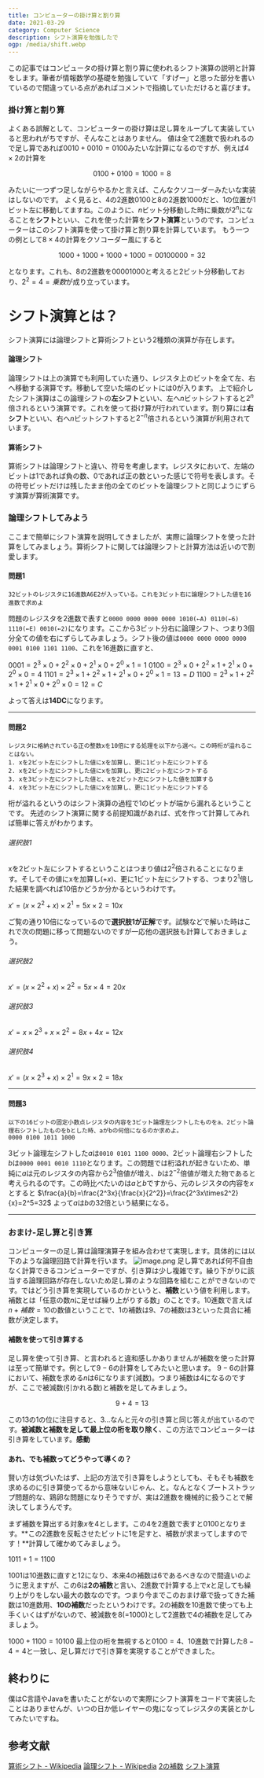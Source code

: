 ```yaml
---
title: コンピューターの掛け算と割り算
date: 2021-03-29
category: Computer Science
description: シフト演算を勉強したで
ogp: /media/shift.webp
---
```


この記事ではコンピュータの掛け算と割り算に使われるシフト演算の説明と計算をします。筆者が情報数学の基礎を勉強していて「すげー」と思った部分を書いているので間違っている点があればコメントで指摘していただけると喜びます。

### 掛け算と割り算
よくある誤解として、コンピューターの掛け算は足し算をループして実装していると思われがちですが、そんなことはありません。
値は全て2進数で扱われるので足し算であれば$0010+0010=0100$みたいな計算になるのですが、例えば$4\times2$の計算を

```math
0100+0100=1000=8
```
みたいに一つずつ足しながらやるかと言えば、こんなクソコーダーみたいな実装はしないのです。
よく見ると、4の2進数$0100$と8の2進数$1000$だと、1の位置が1ビット左に移動してますね。このように、$n$ビット分移動した時に乗数が$2^n$になることを**シフト**といい、これを使った計算を**シフト演算**というのです。コンピューターはこのシフト演算を使って掛け算と割り算を計算しています。
もう一つの例として$8\times4$の計算をクソコーダー風にすると

```math
1000+1000+1000+1000=00100000=32
```
となります。これも、8の2進数を$00001000$と考えると2ビット分移動しており、$2^2=4=乗数$が成り立っています。

# シフト演算とは？

シフト演算には論理シフトと算術シフトという2種類の演算が存在します。
#### 論理シフト
論理シフトは上の演算でも利用していた通り、レジスタ上のビットを全て左、右へ移動する演算です。移動して空いた端のビットには0が入ります。
上で紹介したシフト演算はこの論理シフトの**左シフト**といい、左へ$n$ビットシフトすると$2^n$倍されるという演算です。これを使って掛け算が行われています。割り算には**右シフト**といい、右へ$n$ビットシフトすると$2^{-n}$倍されるという演算が利用されています。
#### 算術シフト
算術シフトは論理シフトと違い、符号を考慮します。レジスタにおいて、左端のビットは1であれば負の数、0であれば正の数といった感じで符号を表します。その符号ビットだけは残したまま他の全てのビットを論理シフトと同じようにずらす演算が算術演算です。
### 論理シフトしてみよう
ここまで簡単にシフト演算を説明してきましたが、実際に論理シフトを使った計算をしてみましょう。算術シフトに関しては論理シフトと計算方法は近いので割愛します。
#### 問題1

```
32ビットのレジスタに16進数A6E2が入っている。これを3ビット右に論理シフトした値を16進数で求めよ
```
問題のレジスタを2進数で表すと```0000 0000 0000 0000 1010(←A) 0110(←6) 1110(←E) 0010(←2)```になります。ここから3ビット分右に論理シフト、つまり3個分全ての値を右にずらしてみましょう。シフト後の値は```0000 0000 0000 0000 0001 0100 1101 1100```、これを16進数に直すと、


$0001=2^3\times0+2^2\times0+2^1\times0+2^0\times1=1$
$0100=2^3\times0+2^2\times1+2^1\times0+2^0\times0=4$
$1101=2^3\times1+2^2\times1+2^1\times0+2^0\times1=13=D$
$1100=2^3\times1+2^2\times1+2^1\times0+2^0\times0=12=C$

よって答えは**14DC**になります。

---
#### 問題2

```
レジスタに格納されている正の整数xを10倍にする処理を以下から選べ。この時桁が溢れることはない。
1. xを2ビット左にシフトした値にxを加算し、更に1ビット左にシフトする
2. xを2ビット左にシフトした値にxを加算し、更に2ビット左にシフトする
3. xを3ビット左にシフトした値と、xを2ビット左にシフトした値を加算する
4. xを3ビット左にシフトした値にxを加算し、更に1ビット左にシフトする
```
桁が溢れるというのはシフト演算の過程で1のビットが端から漏れるということです。
先述のシフト演算に関する前提知識があれば、式を作って計算してみれば簡単に答えがわかります。

###### 選択肢1
xを2ビット左にシフトするということはつまり値は$2^2$倍されることになります。そしてその値にxを加算し($+x$)、更に1ビット左にシフトする、つまり$2^1$倍した結果を調べれば10倍かどうか分かるというわけです。

$x'=(x\times2^2+x)\times2^1=5x\times2=10x$

ご覧の通り10倍になっているので**選択肢1が正解**です。試験などで解いた時はこれで次の問題に移って問題ないのですが一応他の選択肢も計算しておきましょう。

###### 選択肢2
$x'=(x\times2^2+x)\times2^2=5x\times4=20x$
###### 選択肢3
$x'=x\times2^3+x\times2^2=8x+4x=12x$
###### 選択肢4
$x'=(x\times2^3+x)\times2^1=9x\times2=18x$

---
#### 問題3

```
以下の16ビットの固定小数点レジスタの内容を3ビット論理左シフトしたものをa、2ビット論理右シフトしたものをbとした時、aがbの何倍になるのか求めよ。
0000 0100 1011 1000
```
3ビット論理左シフトした$a$は```0010 0101 1100 0000```、2ビット論理右シフトした$b$は```0000 0001 0010 1110```となります。この問題では桁溢れが起きないため、単純に$a$は元のレジスタの内容から$2^3$倍値が増え、$b$は$2^{-2}$倍値が増えた物であると考えられるのです。この時比べたいのは$a$と$b$ですから、元のレジスタの内容を$x$とすると
$\frac{a}{b}=\frac{2^3x}{\frac{x}{2^2}}=\frac{2^3x\times2^2}{x}=2^5=32$
よって$a$は$b$の32倍という結果になる。

---
### おまけ-足し算と引き算
コンピューターの足し算は論理演算子を組み合わせて実現します。具体的には以下のような論理回路で計算を行います。
![image.png](https://qiita-image-store.s3.ap-northeast-1.amazonaws.com/0/502570/9613bde5-de91-f896-6dd2-d5e745d9af8e.png)
足し算であれば何不自由なく計算できるコンピューターですが、引き算は少し複雑です。繰り下がりに該当する論理回路が存在しないため足し算のような回路を組むことができないのです。ではどう引き算を実現しているのかというと、**補数**という値を利用します。
補数とは「任意の数$n$に足せば繰り上がりする数」のことです。10進数で言えば$n+補数=10$の数値ということで、1の補数は9、7の補数は3といった具合に補数が決定します。
#### 補数を使って引き算する
足し算を使って引き算、と言われると違和感しかありませんが補数を使った計算は至って簡単です。例として$9-6$の計算をしてみたいと思います。
$9-6$の計算において、補数を求める$n$は6になります(減数)。つまり補数は4になるのですが、ここで被減数(引かれる数)と補数を足してみましょう。

```math
9+4=13
```

この13の1の位に注目すると、3...なんと元々の引き算と同じ答えが出ているのです。**被減数と補数を足して最上位の桁を取り除く**、この方法でコンピューターは引き算をしています。**感動**

#### あれ、でも補数ってどうやって導くの？
賢い方は気づいたはず、上記の方法で引き算をしようとしても、そもそも補数を求めるのに引き算使ってるから意味ないじゃん、と。なんとなくブートストラップ問題的な、鶏卵な問題になりそうですが、実は2進数を機械的に扱うことで解決してしまうんです。

まず補数を算出する対象$x$を4とします。この4を2進数で表すと0100となります。**この2進数を反転させたビットに1を足すと、補数が求まってしますのです！**計算して確かめてみましょう。

$1011+1=1100$

1001は10進数に直すと12になり、本来4の補数は6であるべきなので間違いのように思えますが、この6は**2の補数**と言い、2進数で計算する上で$x$と足しても繰り上がりをしない最大の数なのです。つまり今までこのおまけ章で扱ってきた補数は10進数用、**10の補数**だったというわけです。2の補数を10進数で使っても上手くいくはずがないので、被減数を8(=1000)として2進数で4の補数を足してみましょう。

$1000+1100=10100$
最上位の桁を無視すると$0100=4$、10進数で計算した$8-4=4$と一致し、足し算だけで引き算を実現することができました。

## 終わりに
僕はC言語やJavaを書いたことがないので実際にシフト演算をコードで実装したことはありませんが、いつの日か低レイヤーの鬼になってレジスタの実装とかしてみたいですね。

## 参考文献
[算術シフト - Wikipedia](https://en.wikipedia.org/wiki/Arithmetic_shift)
[論理シフト - Wikipedia](https://en.wikipedia.org/wiki/Logical_shift)
[2の補数](https://agency-star.co.jp/column/2-complement/)
[シフト演算](https://itmanabi.com/shift-operation/)
